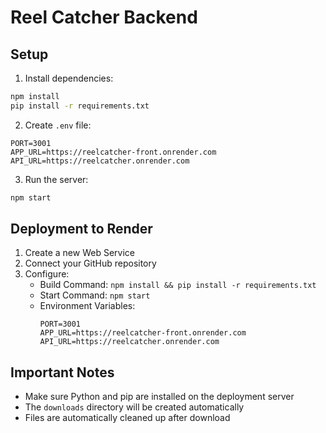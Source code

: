 # Reel Catcher Backend

## Setup

1. Install dependencies:
```bash
npm install
pip install -r requirements.txt
```

2. Create `.env` file:
```env
PORT=3001
APP_URL=https://reelcatcher-front.onrender.com
API_URL=https://reelcatcher.onrender.com
```

3. Run the server:
```bash
npm start
```

## Deployment to Render

1. Create a new Web Service
2. Connect your GitHub repository
3. Configure:
   - Build Command: `npm install && pip install -r requirements.txt`
   - Start Command: `npm start`
   - Environment Variables:
     ```
     PORT=3001
     APP_URL=https://reelcatcher-front.onrender.com
     API_URL=https://reelcatcher.onrender.com
     ```

## Important Notes

- Make sure Python and pip are installed on the deployment server
- The `downloads` directory will be created automatically
- Files are automatically cleaned up after download 